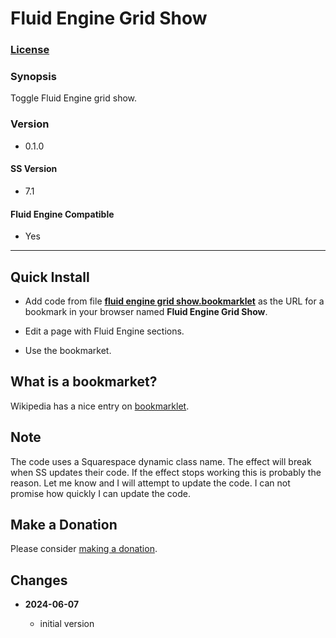 # Fluid Engine Grid Show

### [License][1]

### Synopsis

Toggle Fluid Engine grid show.

### Version

  * 0.1.0

#### SS Version

  * 7.1

#### Fluid Engine Compatible

  * Yes

---

## Quick Install

* Add code from file **[fluid engine grid show.bookmarklet][2]** as the URL for
  a bookmark in your browser named **Fluid Engine Grid Show**.
  
* Edit a page with Fluid Engine sections.
  
* Use the bookmarket.

## What is a bookmarket?

Wikipedia has a nice entry on [bookmarklet][3].

## Note

The code uses a Squarespace dynamic class name. The effect will break when SS
updates their code. If the effect stops working this is probably the reason. Let
me know and I will attempt to update the code. I can not promise how quickly I
can update the code.

## Make a Donation

Please consider [making a donation][4].

## Changes

<!-- * **2024-06-06**
  
  * fix for Squarespace changes
  * bumped version to 0.1.1
  -->
* **2024-06-07**
  
  * initial version

[1]: https://github.com/tomsWebConsulting/twcsl/blob/main/LICENSE.txt#L1
[2]: fluid%20engine%20grid%20show.bookmarklet#L1
[3]: https://en.wikipedia.org/wiki/Bookmarklet
[4]: https://github.com/tomsWebConsulting/twcsl#make-a-donation
